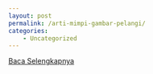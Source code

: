 ```yaml
---
layout: post
permalink: /arti-mimpi-gambar-pelangi/
categories:
    - Uncategorized
---
```


[Baca Selengkapnya](/05)